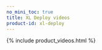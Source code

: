 ```yaml
---
no_mini_toc: true
title: XL Deploy videos
product-id: xl-deploy
---
```


{% include product_videos.html %}
